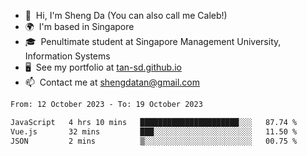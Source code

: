 <!---
tan-sd/tan-sd is a ✨ special ✨ repository because its `README.md` (this file) appears on your GitHub profile.
You can click the Preview link to take a look at your changes.
--->
- 👋  Hi, I'm Sheng Da (You can also call me Caleb!)
- 🌍  I'm based in Singapore
- 🎓  Penultimate student at Singapore Management University, Information Systems
- 🖥️  See my portfolio at [tan-sd.github.io](https://tan-sd.github.io/)
- 📫  Contact me at [shengdatan@gmail.com](mailto:shengdatan@gmail.com)

<!--START_SECTION:waka-->

```txt
From: 12 October 2023 - To: 19 October 2023

JavaScript   4 hrs 10 mins   ██████████████████████░░░   87.74 %
Vue.js       32 mins         ███░░░░░░░░░░░░░░░░░░░░░░   11.50 %
JSON         2 mins          ▒░░░░░░░░░░░░░░░░░░░░░░░░   00.75 %
```

<!--END_SECTION:waka-->
